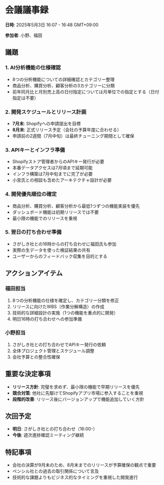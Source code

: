 # 会議議事録

**日時**: 2025年5月3日 16:07 - 16:48 GMT+09:00

**参加者**: 小野、福田

## 議題

### 1. AI分析機能の仕様確認

- 8つの分析機能についての詳細確認とカテゴリー整理
- 商品分析、購買分析、顧客分析の3カテゴリーに分類
- 前年同月比と月別売上高の日付指定については月単位での指定とする（日付指定は不要）

### 2. 開発スケジュールとリリース計画

- **7月末**: Shopifyへの申請提出を目標
- **8月末**: 正式リリース予定（会社の予算年度に合わせる）
- 申請前の2週間（7月中旬）は最終チューニング期間として確保

### 3. APIキーとインフラ準備

- Shopifyストア管理者からのAPIキー発行が必要
- 本番データアクセスは7月頃まで延期可能
- インフラ構築は7月中旬までに完了が必要
- 小宮氏との相談も含めたアーキテクチャ設計が必要

### 4. 開発優先順位の確定

- 商品分析、購買分析、顧客分析から最低1つずつの機能実装を優先
- ダッシュボード機能は初期リリースでは不要
- 最小限の機能でのリリースを重視

### 5. 翌日の打ち合わせ準備

- さがしき社との16時からの打ち合わせに福田氏も参加
- 実際の生データを使った検証結果の共有
- ユーザーからのフィードバック収集を目的とする

## アクションアイテム

### 福田担当

1. 8つの分析機能の仕様を確定し、カテゴリー分類を修正
2. リリースに向けたWBS（作業分解構造）の作成
3. 技術的な詳細設計の実施（1つの機能を重点的に開発）
4. 明日16時の打ち合わせへの参加準備

### 小野担当

1. さがしき社との打ち合わせでAPIキー発行の依頼
2. 全体プロジェクト管理とスケジュール調整
3. 会社予算との整合性確保

## 重要な決定事項

- **リリース方針**: 完璧を求めず、最小限の機能で早期リリースを優先
- **競合対策**: 他社に先駆けてShopifyアプリ市場に参入することを重視
- **段階的改善**: リリース後にバージョンアップで機能追加していく方針

## 次回予定

- **明日**: さがしき社との打ち合わせ（16:00-）
- **今後**: 週次進捗確認ミーティング継続

## 特記事項

- 会社の決算が9月末のため、8月末までのリリースが予算確保の観点で重要
- ペンシル社との過去の取引関係について言及
- 技術的な課題よりもビジネス的なタイミングを重視した開発進行